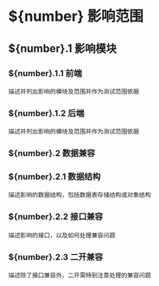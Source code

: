 # ${number} **影响范围**
## ${number}.1 **影响模块**
### ${number}.1.1 **前端**
`描述并列出影响的模块及范围并作为测试范围依据`

### ${number}.1.2 **后端**
`描述并列出影响的模块及范围并作为测试范围依据`

### ${number}.2 **数据兼容**
### ${number}.2.1 **数据结构**
`描述影响的数据结构，包括数据表存储结构或对象结构`

### ${number}.2.2 **接口兼容**
`描述影响的接口，以及如何处理兼容问题`

### ${number}.2.3 **二开兼容**
`描述除了接口兼容外，二开需特别注意处理的兼容问题`
